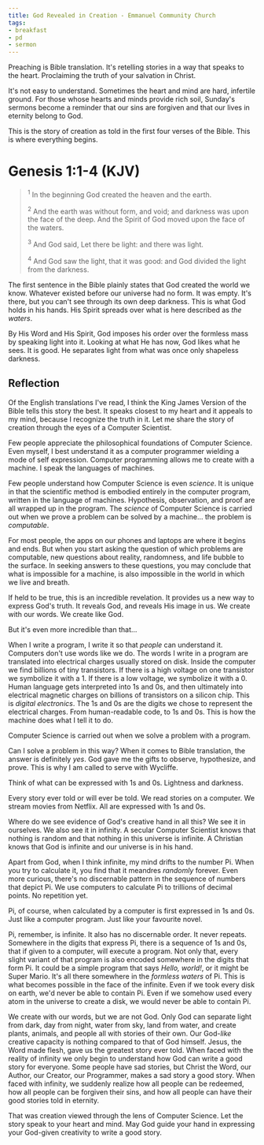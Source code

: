 ```yaml
---
title: God Revealed in Creation - Emmanuel Community Church
tags:
- breakfast
- pd
- sermon
---
```


Preaching is Bible translation. It's retelling stories in a way that speaks to the heart. Proclaiming the truth of your salvation in Christ.

It's not easy to understand. Sometimes the heart and mind are hard, infertile ground. For those whose hearts and minds provide rich soil, Sunday's sermons become a reminder that our sins are forgiven and that our lives in eternity belong to God.

This is the story of creation as told in the first four verses of the Bible. This is where everything begins.

# Genesis 1:1-4 (KJV)

> <sup>1</sup> In the beginning God created the heaven and the earth.
>
> <sup>2</sup> And the earth was without form, and void; and darkness was upon the face of the deep. And the Spirit of God moved upon the face of the waters.
>
> <sup>3</sup> And God said, Let there be light: and there was light.
>
> <sup>4</sup> And God saw the light, that it was good: and God divided the light from the darkness.

The first sentence in the Bible plainly states that God created the world we know. Whatever existed before our universe had no form. It was empty. It's there, but you can't see through its own deep darkness. This is what God holds in his hands. His Spirit spreads over what is here described as _the waters_.

By His Word and His Spirit, God imposes his order over the formless mass by speaking light into it. Looking at what He has now, God likes what he sees. It is good. He separates light from what was once only shapeless darkness.

## Reflection

Of the English translations I've read, I think the King James Version of the Bible tells this story the best. It speaks closest to my heart and it appeals to my mind, because I recognize the truth in it. Let me share the story of creation through the eyes of a Computer Scientist.

Few people appreciate the philosophical foundations of Computer Science. Even myself, I best understand it as a computer programmer wielding a mode of self expression. Computer programming allows me to create with a machine. I speak the languages of machines.

Few people understand how Computer Science is even _science_. It is unique in that the scientific method is embodied entirely in the computer program, written in the language of machines. Hypothesis, observation, and proof are all wrapped up in the program. The _science_ of Computer Science is carried out when we prove a problem can be solved by a machine... the problem is _computable_.

For most people, the apps on our phones and laptops are where it begins and ends. But when you start asking the question of which problems are computable, new questions about reality, randomness, and life bubble to the surface. In seeking answers to these questions, you may conclude that what is impossible for a machine, is also impossible in the world in which we live and breath.

If held to be true, this is an incredible revelation. It provides us a new way to express God's truth. It reveals God, and reveals His image in us. We create with our words. We create like God.

But it's even more incredible than that...

When I write a program, I write it so that _people_ can understand it. Computers don't use words like we do. The words I write in a program are translated into electrical charges usually stored on disk. Inside the computer we find billions of tiny transistors. If there is a high voltage on one transistor we symbolize it with a 1. If there is a low voltage, we symbolize it with a 0. Human language gets interpreted into 1s and 0s, and then ultimately into electrical magnetic charges on billions of transistors on a silicon chip. This is _digital electronics_. The 1s and 0s are the digits we chose to represent the electrical charges. From human-readable code, to 1s and 0s. This is how the machine does what I tell it to do.

Computer Science is carried out when we solve a problem with a program.

Can I solve a problem in this way? When it comes to Bible translation, the answer is definitely _yes_. God gave me the gifts to observe, hypothesize, and prove. This is why I am called to serve with Wycliffe.

Think of what can be expressed with 1s and 0s. Lightness and darkness.

Every story ever told or will ever be told. We read stories on a computer. We stream movies from Netflix. All are expressed with 1s and 0s.

Where do we see evidence of God's creative hand in all this? We see it in ourselves. We also see it in infinity. A secular Computer Scientist knows that nothing is random and that nothing in this universe is infinite. A Christian knows that God is infinite and our universe is in his hand.

Apart from God, when I think infinite, my mind drifts to the number Pi. When you try to calculate it, you find that it meandres _randomly_ forever. Even more curious, there's no discernable pattern in the sequence of numbers that depict Pi. We use computers to calculate Pi to trillions of decimal points. No repetition yet.

Pi, of course, when calculated by a computer is first expressed in 1s and 0s. Just like a computer program. Just like your favourite novel.

Pi, remember, is infinite. It also has no discernable order. It never repeats. Somewhere in the digits that express Pi, there is a sequence of 1s and 0s, that if given to a computer, will execute a program. Not only that, every slight variant of that program is also encoded somewhere in the digits that form Pi. It could be a simple program that says _Hello, world!_, or it might be Super Mario. It's all there somewhere in the _formless waters_ of Pi. This is what becomes possible in the face of the infinite. Even if we took every disk on earth, we'd never be able to contain Pi. Even if we somehow used every atom in the universe to create a disk, we would never be able to contain Pi.

We create with our words, but we are not God. Only God can separate light from dark, day from night, water from sky, land from water, and create plants, animals, and people all with stories of their own. Our God-_like_ creative capacity is nothing compared to that of God himself. Jesus, the Word made flesh, gave us the greatest story ever told. When faced with the reality of infinity we only begin to understand how God can write a good story for everyone. Some people have sad stories, but Christ the Word, our Author, our Creator, our Programmer, makes a sad story a good story. When faced with infinity, we suddenly realize how all people can be redeemed, how all people can be forgiven their sins, and how all people can have their good stories told in eternity.

That was creation viewed through the lens of Computer Science. Let the story speak to your heart and mind. May God guide your hand in expressing your God-given creativity to write a good story. 

